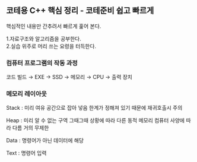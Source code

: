 ## 코테용 C++ 핵심 정리 - 코테준비 쉽고 빠르게  

핵심적인 내용만 간추려서 빠르게 훑어 본다.

1.자료구조와 알고리즘을 공부한다.  
2.실습 위주로 머리 쓰는 요령을 터득한다.  


### 컴퓨터 프로그램의 작동 과정
코드 빌드 → EXE → SSD → 메모리 → CPU → 출력 장치


### 메모리 레이아웃
Stack : 미리 여유 공간으로 잡아 넣음
한계가 정해져 있기 때문에 재귀호출시 주의

Heap : 미리 알 수 없는 구역 그때그때 상황에 따라 다른 동적 메모리
컴퓨터 사양에 따라 다름 거의 무제한

Data : 명령어가 아닌 데이터에 해당

Text : 명령어 입력
